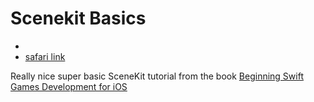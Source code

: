 
# Scenekit Basics

* 
* [safari link](https://www.safaribooksonline.com/library/view/beginning-swift-games/9781484204009/9781484204016_Ch11.xhtml)

Really nice super basic SceneKit tutorial from the book [Beginning Swift Games Development for iOS](https://www.apress.com/us/book/9781484223093#otherversion=9781484223109)
